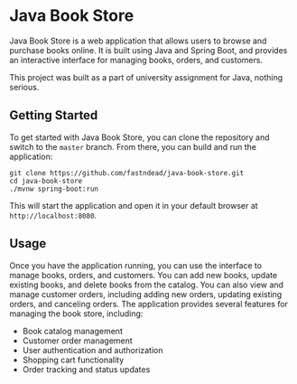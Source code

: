 # Java Book Store
 Java Book Store is a web application that allows users to browse and purchase books online. It is built using Java and Spring Boot, and provides an
interactive interface for managing books, orders, and customers.

   This project was built as a part of university assignment for Java, nothing serious.

## Getting Started
 To get started with Java Book Store, you can clone the repository and switch to the `master` branch. From there, you can build and run the application:
```
git clone https://github.com/fastndead/java-book-store.git
cd java-book-store
./mvnw spring-boot:run
```
This will start the application and open it in your default browser at `http://localhost:8080`.
## Usage
 Once you have the application running, you can use the interface to manage books, orders, and customers. You can add new books, update existing books, and
delete books from the catalog. You can also view and manage customer orders, including adding new orders, updating existing orders, and canceling orders.
The application provides several features for managing the book store, including:
- Book catalog management
- Customer order management
- User authentication and authorization
- Shopping cart functionality
- Order tracking and status updates

